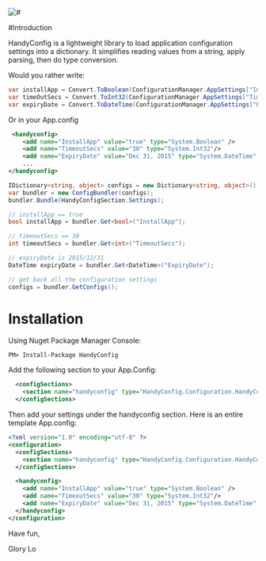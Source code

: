 ![#](https://img.shields.io/nuget/v/handyconfig.svg?style=flat)</div>
<br/>


#Introduction

HandyConfig is a lightweight library to load application configuration settings into a dictionary.  It simplifies reading values from a string, apply parsing, then do type conversion.

Would you rather write:  

```csharp
var installApp = Convert.ToBoolean(ConfigurationManager.AppSettings["InstallApp"])
var timeOutSecs = Convert.ToInt32(ConfigurationManager.AppSettings["TimeoutSecs"]);
var expiryDate = Convert.ToDateTime(ConfigurationManager.AppSettings["ExpiryDate"]);
```

Or in your App.config

```xml
 <handyconfig>
    <add name="InstallApp" value="true" type="System.Boolean" /> 
    <add name="TimeoutSecs" value="30" type="System.Int32"/>
    <add name="ExpiryDate" value="Dec 31, 2015" type="System.DateTime" />
    ...
</handyconfig>
```

```csharp   
IDictionary<string, object> configs = new Dictionary<string, object>();
var bundler = new ConfigBundler(configs);
bundler.Bundle(HandyConfigSection.Settings);

// installApp == true
bool installApp = bundler.Get<bool>("InstallApp");

// timeoutSecs == 30
int timeoutSecs = bundler.Get<int>("TimeoutSecs");

// expiryDate is 2015/12/31
DateTime expiryDate = bundler.Get<DateTime>("ExpiryDate");

// get back all the configuration settings
configs = bundler.GetConfigs();

```


# Installation

Using Nuget Package Manager Console:

```
PM> Install-Package HandyConfig
```

Add the following section to your App.Config:

```xml
  <configSections>
    <section name="handyconfig" type="HandyConfig.Configuration.HandyConfigSection, HandyConfig"/>
  </configSections>
```

Then add your settings under the handyconfig section.  Here is an entire template App.config:

```xml
<?xml version="1.0" encoding="utf-8" ?>
<configuration>
  <configSections>
    <section name="handyconfig" type="HandyConfig.Configuration.HandyConfigSection, HandyConfig"/>
  </configSections>

  <handyconfig>
    <add name="InstallApp" value="true" type="System.Boolean" /> 
    <add name="TimeoutSecs" value="30" type="System.Int32"/>
    <add name="ExpiryDate" value="Dec 31, 2015" type="System.DateTime" />
  </handyconfig>
</configuration>

```


Have fun,


Glory Lo


